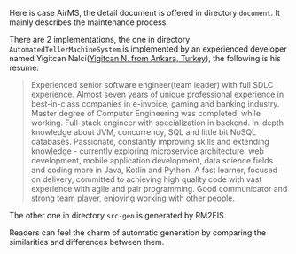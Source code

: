 Here is case AirMS, the detail document is offered in directory `document`. It mainly describes the maintenance process. 

There are 2 implementations, the one in directory `AutomatedTellerMachineSystem` is implemented by an experienced developer named Yigitcan Nalci([Yigitcan N. from Ankara, Turkey](https://www.upwork.com/freelancers/~01d29d283080979ee2)), the following is his resume.

> Experienced senior software engineer(team leader) with full SDLC experience. Almost seven years of unique professional experience in best-in-class companies in e-invoice, gaming and banking industry. Master degree of Computer Engineering was completed, while working. Full-stack engineer with specialization in backend. In-depth knowledge about JVM, concurrency, SQL and little bit NoSQL databases. Passionate, constantly improving skills and extending knowledge - currently exploring microservice architecture, web development, mobile application development, data science fields and coding more in Java, Kotlin and Python. A fast learner, focused on delivery, committed to achieving high quality code with vast experience with agile and pair programming. Good communicator and strong team player, enjoying working with other people.

The other one in directory `src-gen` is generated by RM2EIS.

Readers can feel the charm of automatic generation by comparing the similarities and differences between them.